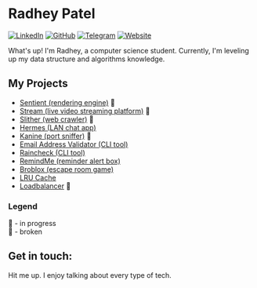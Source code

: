 <!--- yoinked this readme template from Bardia Moshiri :P ---> 

# Radhey Patel

[![LinkedIn](https://img.shields.io/badge/LinkedIn-000?style=flat&logoColor=blue&logo=linkedin)](https://www.linkedin.com/in/radhey-patel-/)
[![GitHub](https://img.shields.io/badge/-GitHub-000?style=flat&logo=github)](https://www.github.com/yehdar)
[![Telegram](https://img.shields.io/badge/-Telegram-000?&logoColor=0088cc&logo=telegram)](https://t.me/Yehdarr)
[![Website](https://img.shields.io/badge/Portfolio-000000?style=flat&logo=About.me)](https://yehdar.github.io/)

What's up! I'm Radhey, a computer science student. Currently, I'm leveling up my data structure and algorithms knowledge.

## My Projects
- [Sentient (rendering engine)](https://github.com/Yehdar/sentient) 🚧
- [Stream (live video streaming platform)](https://github.com/Yehdar/stream) 🚧
- [Slither (web crawler)](https://github.com/Yehdar/slither) 🏥
- [Hermes (LAN chat app)](https://github.com/Yehdar/hermes)
- [Kanine (port sniffer)](https://github.com/Yehdar/kanine/) 🏥
- [Email Address Validator (CLI tool)](https://github.com/The-Golang-Way/email-address-validator)
- [Raincheck (CLI tool)](https://github.com/The-Golang-Way/raincheck)
- [RemindMe (reminder alert box)](https://github.com/The-Golang-Way/remindme)
- [Broblox (escape room game)](https://github.com/Yehdar/broblox)
- [LRU Cache](https://github.com/The-Golang-Way/LRU-cache)
- [Loadbalancer](https://github.com/The-Golang-Way/loadbalancer) 🏥

### Legend
🚧 - in progress\
🏥 - broken

## Get in touch: 
Hit me up. I enjoy talking about every type of tech.

